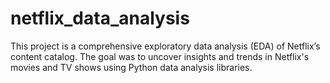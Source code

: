 # netflix_data_analysis
This project is a comprehensive exploratory data analysis (EDA) of Netflix’s content catalog. The goal was to uncover insights and trends in Netflix's movies and TV shows using Python data analysis libraries.
